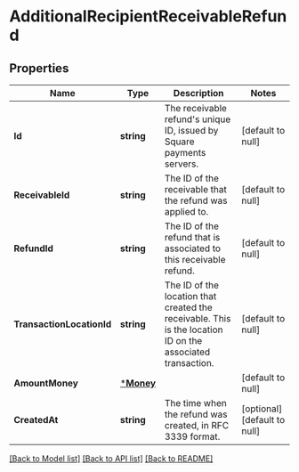 # AdditionalRecipientReceivableRefund

## Properties
Name | Type | Description | Notes
------------ | ------------- | ------------- | -------------
**Id** | **string** | The receivable refund&#x27;s unique ID, issued by Square payments servers. | [default to null]
**ReceivableId** | **string** | The ID of the receivable that the refund was applied to. | [default to null]
**RefundId** | **string** | The ID of the refund that is associated to this receivable refund. | [default to null]
**TransactionLocationId** | **string** | The ID of the location that created the receivable. This is the location ID on the associated transaction. | [default to null]
**AmountMoney** | [***Money**](Money.md) |  | [default to null]
**CreatedAt** | **string** | The time when the refund was created, in RFC 3339 format. | [optional] [default to null]

[[Back to Model list]](../README.md#documentation-for-models) [[Back to API list]](../README.md#documentation-for-api-endpoints) [[Back to README]](../README.md)

